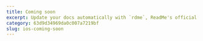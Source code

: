```yaml
---
title: Coming soon
excerpt: Update your docs automatically with `rdme`, ReadMe's official CLI and GitHub Action!
category: 63d9d34969da0c007a7219bf
slug: ios-coming-soon
---
```

